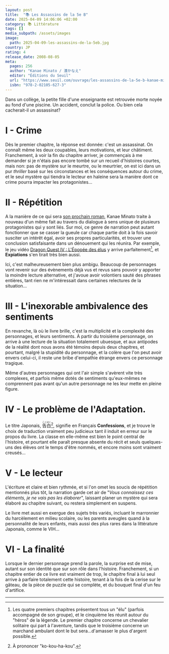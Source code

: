 ```yaml
---
layout: post
title:  "📚 Les Assassins de la 5e B"
date: 2025-04-09 14:06:06 +02:00
category: 📚 Littérature
tags: []
media_subpath: /assets/images
image:
  path: 2025-04-09-les-assassins-de-la-5eb.jpg
country: JP
rating: 4
release_date: 2008-08-05
meta:
  pages: 256
  author: "Kanae Minato / 湊かなえ"
  editor: "Éditions du Seuil"
  url: "https://www.seuil.com/ouvrage/les-assassins-de-la-5e-b-kanae-minato/9782021056273"
  isbn: "978-2-02105-627-3"
---
```


Dans un collège, la petite fille d'une enseignante est retrouvée morte noyée au fond d'une piscine. Un accident, conclut la police. Ou bien cela cacherait-il un assassinat?

# I - Crime

Dès le premier chapitre, la réponse est donnée: c'est un assassinat. On connaît même les deux coupables, leurs motivations, et leur châtiment. Franchement, à voir la fin du chapitre arriver, je commençais à me demander si je n'étais pas encore tombé sur un recueil d'histoires courtes, mais non: pas de mystère sur le meurtre, ou le meurtrier, on est ici dans un pur *thriller* basé sur les circonstances et les conséquences autour du crime, et le seul mystère qui tiendra le lecteur en haleine sera la manière dont ce crime pourra impacter les protagonistes...

# II - Répétition

A la manière de ce qui sera [son prochain roman](/posts/expiations/), Kanae Minato traite à nouveau d'un même fait au travers du dialogue à sens unique de plusieurs protagonistes qui y sont liés. Sur moi, ce genre de narration peut autant fonctionner que se casser la gueule car chaque partie doit à la fois savoir susciter un intérêt égal, avoir ses propres particularités, et trouver une conclusion satisfaisante dans un dénouement qui les réunira. Par exemple, le jeu vidéo [<i class="fab fa-wikipedia-w"></i> Dragon Quest IV : L'Épopée des élus](https://fr.wikipedia.org/wiki/Dragon_Quest_IV_:_L%27%C3%89pop%C3%A9e_des_%C3%A9lus) y arrive parfaitement[^1], et **Expiations** s'en tirait très bien aussi.

Ici, c'est malheureusement bien plus ambigu. Beaucoup de personnages vont revenir sur des évènements déjà vus et revus sans pouvoir y apporter la moindre lecture alternative, et j'avoue avoir volontiers sauté des phrases entières, tant rien ne m'intéressait dans certaines relectures de la situation...

# III - L'inexorable ambivalence des sentiments

En revanche, là où le livre brille, c'est la multiplicité et la complexité des personnages, et leurs sentiments. À partir du troisième personnage, on arrive à une lecture de la situation totalement ubuesque, et aux antipodes de la réalité dont nous avons été témoins depuis deux chapitres, et pourtant, malgré la stupidité du personnage, et la colère que l'on peut avoir envers celui-ci, il reste une bribe d'empathie étrange envers ce personnage tragique.

Même d'autres personnages qui ont l'air simple s'avèrent vite très complexes, et parfois même dotés de sentiments qu'eux-mêmes ne comprennent pas avant qu'un autre personnage ne les leur mette en pleine figure.

# IV - Le problème de l'Adaptation.

Le titre Japonais, <ruby>告<rt>こく</rt>白<rt>はく</rt></ruby>[^2], signifie en Français **Confessions**, et je trouve le choix de traduction vraiment peu judicieux tant il induit en erreur sur le propos du livre. La classe en elle-même est bien le point central de l'histoire, et pourtant elle paraît presque absente du récit et seuls quelques-uns des élèves ont le temps d'être nommés, et encore moins sont vraiment creusés...

# V - Le lecteur

L'écriture et claire et bien rythmée, et si l'on omet les soucis de répétition mentionnés plus tôt, la narration garde cet air de "*Vous connaissez ces éléments, je ne vais pas les élaborer*", laissant planer un mystère qui sera élaboré au chapitre suivant, ou restera simplement en suspens.

Le livre met aussi en exergue des sujets très variés, incluant le marronnier du harcèlement en milieu scolaire, ou les parents aveugles quand à la personnalité de leurs enfants, mais aussi des plus rares dans la littérature Japonais, comme le VIH...

# VI - La finalité

Lorsque le dernier personnage prend la parole, la surprise est de mise, autant sur son identité que sur son rôle dans l'histoire. Franchement, si un chapitre entier de ce livre est vraiment de trop, le chapitre final à lui seul arrive à parfaire totalement cette histoire, tenant à la fois de la cerise sur le gâteau, de la pièce de puzzle qui se complète, et du bouquet final d'un feu d'artifice.

* * *
[^1]: Les quatre premiers chapitres présentent tous un "élu" (parfois accompagné de son groupe), et le cinquième les réunit autour du "héros" de la légende. Le premier chapitre concerne un chevalier solitaire qui part à l'aventure, tandis que le troisième concerne un marchand ambulant dont le but sera...d'amasser le plus d'argent possible.
[^2]: À prononcer "ko-kou-ha-kou".
